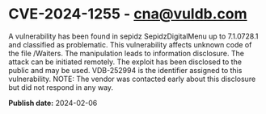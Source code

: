 # CVE-2024-1255 - cna@vuldb.com

A vulnerability has been found in sepidz SepidzDigitalMenu up to 7.1.0728.1 and classified as problematic. This vulnerability affects unknown code of the file /Waiters. The manipulation leads to information disclosure. The attack can be initiated remotely. The exploit has been disclosed to the public and may be used. VDB-252994 is the identifier assigned to this vulnerability. NOTE: The vendor was contacted early about this disclosure but did not respond in any way.

**Publish date:** 2024-02-06
